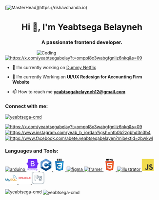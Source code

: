 [![MasterHead](https://1.bp.blogspot.com/-7A4WynwLsM...)](https://rishavchanda.io)

<h1 align="center">Hi 👋, I'm Yeabtsega Belayneh</h1>
<h3 align="center">A passionate frontend developer.</h3>
<img align="right" alt="Coding" width="400" src="https://mir-s3-cdn-cf.behance.net/project_modules/hd/06f21a161921919.63cd7887d0a70.gif">



<p align="left"> <a href="https://twitter.com/https://x.com/yeabtsegabelay?t=omppl8x3wabgfgnliz6nkq&s=09" target="blank"><img src="https://img.shields.io/twitter/follow/https://x.com/yeabtsegabelay?t=omppl8x3wabgfgnliz6nkq&s=09?logo=twitter&style=for-the-badge" alt="https://x.com/yeabtsegabelay?t=omppl8x3wabgfgnliz6nkq&s=09" /></a> </p>

- 🔭 I’m currently working on [Dummy Netflix](https://www.behance.net/gallery/214897161/Dummy-Teletv)

- 🌱 I’m currently Working on **UI/UX Redesign for Accounting Firm Website**

- 📫 How to reach me **yeabtsegabelayneh12@gmail.com**

<h3 align="left">Connect with me:</h3>
<p align="left">
  <p align="left"> <a href="https://github.com/ryo-ma/github-profile-trophy"><img src="https://github-profile-trophy.vercel.app/?username=yeabtsega-cmd" alt="yeabtsega-cmd" /></a> </p>
<a href="https://twitter.com/https://x.com/yeabtsegabelay?t=omppl8x3wabgfgnliz6nkq&s=09" target="blank"><img align="center" src="https://raw.githubusercontent.com/rahuldkjain/github-profile-readme-generator/master/src/images/icons/Social/twitter.svg" alt="https://x.com/yeabtsegabelay?t=omppl8x3wabgfgnliz6nkq&s=09" height="30" width="40" /></a>
<a href="https://instagram.com/https://www.instagram.com/yeab_b_jordan?igsh=ntb0b2zqbhd3n3b4" target="blank"><img align="center" src="https://raw.githubusercontent.com/rahuldkjain/github-profile-readme-generator/master/src/images/icons/Social/instagram.svg" alt="https://www.instagram.com/yeab_b_jordan?igsh=ntb0b2zqbhd3n3b4" height="30" width="40" /></a>
<a href="https://www.behance.net/https://www.facebook.com/abete.yeabtsegabelayen?mibextid=zbwkwl" target="blank"><img align="center" src="https://raw.githubusercontent.com/rahuldkjain/github-profile-readme-generator/master/src/images/icons/Social/behance.svg" alt="https://www.facebook.com/abete.yeabtsegabelayen?mibextid=zbwkwl" height="30" width="40" /></a>
</p>

<h3 align="left">Languages and Tools:</h3>
<p align="left"> <a href="https://www.arduino.cc/" target="_blank" rel="noreferrer"> <img src="https://cdn.worldvectorlogo.com/logos/arduino-1.svg" alt="arduino" width="40" height="40"/> </a> <a href="https://getbootstrap.com" target="_blank" rel="noreferrer"> <img src="https://raw.githubusercontent.com/devicons/devicon/master/icons/bootstrap/bootstrap-plain-wordmark.svg" alt="bootstrap" width="40" height="40"/> </a> <a href="https://www.w3schools.com/cpp/" target="_blank" rel="noreferrer"> <img src="https://raw.githubusercontent.com/devicons/devicon/master/icons/cplusplus/cplusplus-original.svg" alt="cplusplus" width="40" height="40"/> </a> <a href="https://www.w3schools.com/css/" target="_blank" rel="noreferrer"> <img src="https://raw.githubusercontent.com/devicons/devicon/master/icons/css3/css3-original-wordmark.svg" alt="css3" width="40" height="40"/> </a> <a href="https://www.figma.com/" target="_blank" rel="noreferrer"> <img src="https://www.vectorlogo.zone/logos/figma/figma-icon.svg" alt="figma" width="40" height="40"/> </a> <a href="https://www.framer.com/" target="_blank" rel="noreferrer"> <img src="https://www.vectorlogo.zone/logos/framer/framer-icon.svg" alt="framer" width="40" height="40"/> </a> <a href="https://www.w3.org/html/" target="_blank" rel="noreferrer"> <img src="https://raw.githubusercontent.com/devicons/devicon/master/icons/html5/html5-original-wordmark.svg" alt="html5" width="40" height="40"/> </a> <a href="https://www.adobe.com/in/products/illustrator.html" target="_blank" rel="noreferrer"> <img src="https://www.vectorlogo.zone/logos/adobe_illustrator/adobe_illustrator-icon.svg" alt="illustrator" width="40" height="40"/> </a> <a href="https://developer.mozilla.org/en-US/docs/Web/JavaScript" target="_blank" rel="noreferrer"> <img src="https://raw.githubusercontent.com/devicons/devicon/master/icons/javascript/javascript-original.svg" alt="javascript" width="40" height="40"/> </a> <a href="https://www.mysql.com/" target="_blank" rel="noreferrer"> <img src="https://raw.githubusercontent.com/devicons/devicon/master/icons/mysql/mysql-original-wordmark.svg" alt="mysql" width="40" height="40"/> </a> <a href="https://www.oracle.com/" target="_blank" rel="noreferrer"> <img src="https://raw.githubusercontent.com/devicons/devicon/master/icons/oracle/oracle-original.svg" alt="oracle" width="40" height="40"/> </a> <a href="https://www.photoshop.com/en" target="_blank" rel="noreferrer"> <img src="https://raw.githubusercontent.com/devicons/devicon/master/icons/photoshop/photoshop-line.svg" alt="photoshop" width="40" height="40"/> </a> </p>

<p><img align="left" src="https://github-readme-stats.vercel.app/api/top-langs?username=yeabtsega-cmd&show_icons=true&locale=en&layout=compact" alt="yeabtsega-cmd" /></p>

<p>&nbsp;<img align="center" src="https://github-readme-stats.vercel.app/api?username=yeabtsega-cmd&show_icons=true&locale=en" alt="yeabtsega-cmd" /></p>

